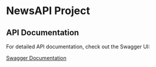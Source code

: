 # NewsAPI Project

## API Documentation

For detailed API documentation, check out the Swagger UI:

[Swagger Documentation](https://allan-kirui.github.io/NewsAPI/#/)
